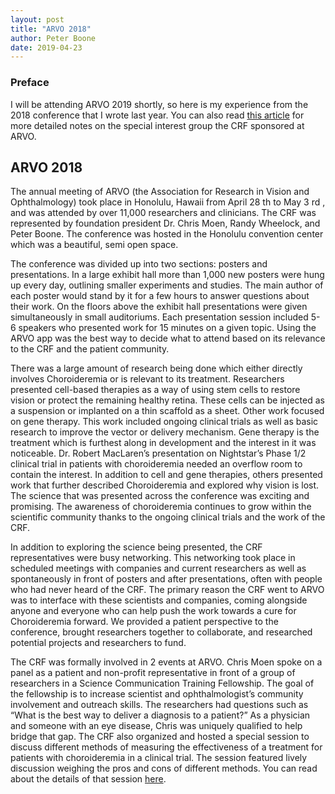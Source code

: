 ```yaml
---
layout: post
title: "ARVO 2018"
author: Peter Boone
date: 2019-04-23
---
```

### Preface
I will be attending ARVO 2019 shortly, so here is my experience from the 2018 conference that I wrote last year.
You can also read [this article](https://boonepeter.github.io/2019/04/23/2018-CRF-Special-Interest-Group.html) for more
detailed notes on the special interest group the CRF sponsored at ARVO.

## ARVO 2018
The annual meeting of ARVO (the Association for Research in Vision and Ophthalmology) took
place in Honolulu, Hawaii from April 28 th to May 3 rd , and was attended by over 11,000 researchers and
clinicians. The CRF was represented by foundation president Dr. Chris Moen, Randy Wheelock, and Peter
Boone. The conference was hosted in the Honolulu convention center which was a beautiful, semi open
space.

The conference was divided up into two sections: posters and presentations. In a large exhibit
hall more than 1,000 new posters were hung up every day, outlining smaller experiments and studies.
The main author of each poster would stand by it for a few hours to answer questions about their work.
On the floors above the exhibit hall presentations were given simultaneously in small auditoriums. Each
presentation session included 5-6 speakers who presented work for 15 minutes on a given topic. Using
the ARVO app was the best way to decide what to attend based on its relevance to the CRF and the
patient community.

There was a large amount of research being done which either directly involves Choroideremia
or is relevant to its treatment. Researchers presented cell-based therapies as a way of using stem cells
to restore vision or protect the remaining healthy retina. These cells can be injected as a suspension or
implanted on a thin scaffold as a sheet. Other work focused on gene therapy. This work included
ongoing clinical trials as well as basic research to improve the vector or delivery mechanism. Gene
therapy is the treatment which is furthest along in development and the interest in it was noticeable. Dr.
Robert MacLaren’s presentation on Nightstar’s Phase 1/2 clinical trial in patients with choroideremia
needed an overflow room to contain the interest. In addition to cell and gene therapies, others
presented work that further described Choroideremia and explored why vision is lost. The science that
was presented across the conference was exciting and promising. The awareness of choroideremia
continues to grow within the scientific community thanks to the ongoing clinical trials and the work of
the CRF.

In addition to exploring the science being presented, the CRF representatives were busy
networking. This networking took place in scheduled meetings with companies and current researchers
as well as spontaneously in front of posters and after presentations, often with people who had never
heard of the CRF. The primary reason the CRF went to ARVO was to interface with these scientists and
companies, coming alongside anyone and everyone who can help push the work towards a cure for
Choroideremia forward. We provided a patient perspective to the conference, brought researchers
together to collaborate, and researched potential projects and researchers to fund.

The CRF was formally involved in 2 events at ARVO. Chris Moen spoke on a panel as a patient
and non-profit representative in front of a group of researchers in a Science Communication Training
Fellowship. The goal of the fellowship is to increase scientist and ophthalmologist’s community
involvement and outreach skills. The researchers had questions such as “What is the best way to deliver
a diagnosis to a patient?” As a physician and someone with an eye disease, Chris was uniquely qualified
to help bridge that gap. The CRF also organized and hosted a special session to discuss different
methods of measuring the effectiveness of a treatment for patients with choroideremia in a clinical trial.
The session featured lively discussion weighing the pros and cons of different methods. You can read about the
details of that session [here](https://boonepeter.github.io/2019/04/23/2018-CRF-Special-Interest-Group.html).
